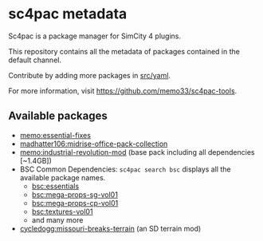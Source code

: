 sc4pac metadata
===============

Sc4pac is a package manager for SimCity 4 plugins.

This repository contains all the metadata of packages contained in the default channel.

Contribute by adding more packages in [src/yaml](src/yaml/).

For more information, visit https://github.com/memo33/sc4pac-tools.

## Available packages

- [memo:essential-fixes](https://memo33.github.io/sc4pac/channel/?pkg=memo:essential-fixes)
- [madhatter106:midrise-office-pack-collection](https://memo33.github.io/sc4pac/channel/?pkg=madhatter106:midrise-office-pack-collection)
- [memo:industrial-revolution-mod](https://memo33.github.io/sc4pac/channel/?pkg=memo:industrial-revolution-mod)
  (base pack including all dependencies [~1.4GB])
- BSC Common Dependencies: `sc4pac search bsc` displays all the available package names.
  - [bsc:essentials](https://memo33.github.io/sc4pac/channel/?pkg=bsc:essentials)
  - [bsc:mega-props-sg-vol01](https://memo33.github.io/sc4pac/channel/?pkg=bsc:mega-props-sg-vol01)
  - [bsc:mega-props-cp-vol01](https://memo33.github.io/sc4pac/channel/?pkg=bsc:mega-props-cp-vol01)
  - [bsc:textures-vol01](https://memo33.github.io/sc4pac/channel/?pkg=bsc:textures-vol01)
  - and many more
- [cycledogg:missouri-breaks-terrain](https://memo33.github.io/sc4pac/channel/?pkg=cycledogg:missouri-breaks-terrain)
  (an SD terrain mod)
